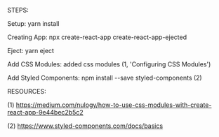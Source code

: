 STEPS:

Setup:
yarn install

Creating App:
npx create-react-app create-react-app-ejected

Eject:
yarn eject

Add CSS Modules:
added css modules (1, 'Configuring CSS Modules')

Add Styled Components:
npm install --save styled-components (2)



RESOURCES:

(1) https://medium.com/nulogy/how-to-use-css-modules-with-create-react-app-9e44bec2b5c2

(2) https://www.styled-components.com/docs/basics